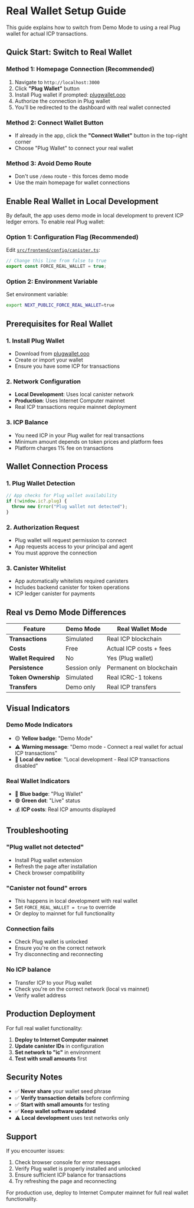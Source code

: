 # Real Wallet Setup Guide

This guide explains how to switch from Demo Mode to using a real Plug wallet for actual ICP transactions.

## Quick Start: Switch to Real Wallet

### Method 1: Homepage Connection (Recommended)
1. Navigate to `http://localhost:3000`
2. Click **"Plug Wallet"** button
3. Install Plug wallet if prompted: [plugwallet.ooo](https://plugwallet.ooo)
4. Authorize the connection in Plug wallet
5. You'll be redirected to the dashboard with real wallet connected

### Method 2: Connect Wallet Button
- If already in the app, click the **"Connect Wallet"** button in the top-right corner
- Choose "Plug Wallet" to connect your real wallet

### Method 3: Avoid Demo Route
- Don't use `/demo` route - this forces demo mode
- Use the main homepage for wallet connections

## Enable Real Wallet in Local Development

By default, the app uses demo mode in local development to prevent ICP ledger errors. To enable real Plug wallet:

### Option 1: Configuration Flag (Recommended)
Edit [`src/frontend/config/canister.ts`](src/frontend/config/canister.ts):

```typescript
// Change this line from false to true
export const FORCE_REAL_WALLET = true;
```

### Option 2: Environment Variable
Set environment variable:
```bash
export NEXT_PUBLIC_FORCE_REAL_WALLET=true
```

## Prerequisites for Real Wallet

### 1. Install Plug Wallet
- Download from [plugwallet.ooo](https://plugwallet.ooo)
- Create or import your wallet
- Ensure you have some ICP for transactions

### 2. Network Configuration
- **Local Development**: Uses local canister network
- **Production**: Uses Internet Computer mainnet
- Real ICP transactions require mainnet deployment

### 3. ICP Balance
- You need ICP in your Plug wallet for real transactions
- Minimum amount depends on token prices and platform fees
- Platform charges 1% fee on transactions

## Wallet Connection Process

### 1. Plug Wallet Detection
```typescript
// App checks for Plug wallet availability
if (!window.ic?.plug) {
  throw new Error("Plug wallet not detected");
}
```

### 2. Authorization Request
- Plug wallet will request permission to connect
- App requests access to your principal and agent
- You must approve the connection

### 3. Canister Whitelist
- App automatically whitelists required canisters
- Includes backend canister for token operations
- ICP ledger canister for payments

## Real vs Demo Mode Differences

| Feature | Demo Mode | Real Wallet Mode |
|---------|-----------|------------------|
| **Transactions** | Simulated | Real ICP blockchain |
| **Costs** | Free | Actual ICP costs + fees |
| **Wallet Required** | No | Yes (Plug wallet) |
| **Persistence** | Session only | Permanent on blockchain |
| **Token Ownership** | Simulated | Real ICRC-1 tokens |
| **Transfers** | Demo only | Real ICP transfers |

## Visual Indicators

### Demo Mode Indicators
- 🟡 **Yellow badge**: "Demo Mode"
- ⚠️ **Warning message**: "Demo mode - Connect a real wallet for actual ICP transactions"
- 🔧 **Local dev notice**: "Local development - Real ICP transactions disabled"

### Real Wallet Indicators
- 🔵 **Blue badge**: "Plug Wallet" 
- 🟢 **Green dot**: "Live" status
- 💰 **ICP costs**: Real ICP amounts displayed

## Troubleshooting

### "Plug wallet not detected"
- Install Plug wallet extension
- Refresh the page after installation
- Check browser compatibility

### "Canister not found" errors
- This happens in local development with real wallet
- Set `FORCE_REAL_WALLET = true` to override
- Or deploy to mainnet for full functionality

### Connection fails
- Check Plug wallet is unlocked
- Ensure you're on the correct network
- Try disconnecting and reconnecting

### No ICP balance
- Transfer ICP to your Plug wallet
- Check you're on the correct network (local vs mainnet)
- Verify wallet address

## Production Deployment

For full real wallet functionality:

1. **Deploy to Internet Computer mainnet**
2. **Update canister IDs** in configuration
3. **Set network to "ic"** in environment
4. **Test with small amounts** first

## Security Notes

- ✅ **Never share** your wallet seed phrase
- ✅ **Verify transaction details** before confirming
- ✅ **Start with small amounts** for testing
- ✅ **Keep wallet software updated**
- ⚠️ **Local development** uses test networks only

## Support

If you encounter issues:
1. Check browser console for error messages
2. Verify Plug wallet is properly installed and unlocked
3. Ensure sufficient ICP balance for transactions
4. Try refreshing the page and reconnecting

For production use, deploy to Internet Computer mainnet for full real wallet functionality.